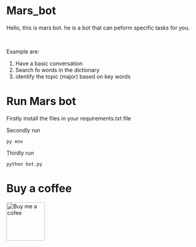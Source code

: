 # Mars_bot 

Hello, this is mars bot. he is a bot that can peform specific tasks for you.

<br>

Example are:

1. Have a basic conversation
2. Search fo words in the dictionary
3. identify the topic (major) based on key words

# Run Mars bot

Firstly install the files in your requirements.txt file

Secondly run 

```
py env
```

Thirdly run

```
python bot.py
```

# Buy a coffee

<a href="https://www.buymeacoffee.com/mars.shall">
 <image src="/svg/bmc-icon.svg" alt="Buy me a cofee" width="100">
</a>